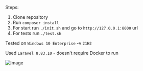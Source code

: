 Steps:

1. Clone repository
2. Run `composer install`
3. For start run `./init.sh` and go to `http://127.0.0.1:8000` url
4. For tests run `./test.sh`

Tested on `Windows 10 Enterprise` -v `21H2`

Used `Laravel 8.83.10` - doesn't require Docker to run

![image](https://user-images.githubusercontent.com/7840319/166333343-e28db543-a2d0-4250-8b80-563bdf52ae5f.png)

